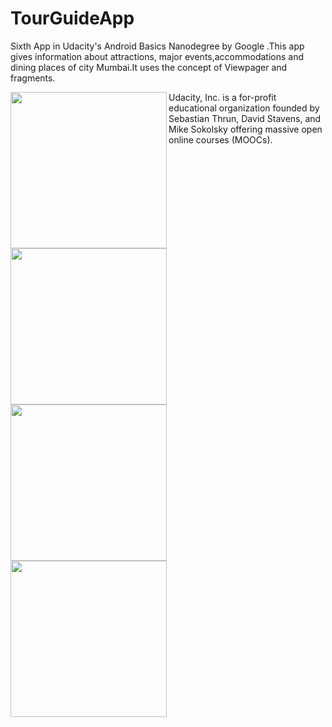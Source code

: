 # TourGuideApp
Sixth App in Udacity's Android Basics Nanodegree by Google .This app gives information about attractions, major events,accommodations and dining places of city Mumbai.It uses the concept of Viewpager and fragments.



<img src="https://user-images.githubusercontent.com/29801319/44382815-21473f80-a534-11e8-9970-0ddf380f2bb8.png" width="250" heigth="400" align="left">



<img src="https://user-images.githubusercontent.com/29801319/44382818-21dfd600-a534-11e8-97fe-940bcc41e7cf.png" width="250" heigth="400" align="left">


<img src="https://user-images.githubusercontent.com/29801319/44382819-22786c80-a534-11e8-8f65-82d2ac92da6d.png" width="250" heigth="400" align="left">



<img src="https://user-images.githubusercontent.com/29801319/44382821-22786c80-a534-11e8-8a9f-f1a03362fbb5.png" width="250" heigth="400" align="left">

Udacity, Inc. is a for-profit educational organization founded by Sebastian Thrun, David Stavens, and Mike Sokolsky offering massive open online courses (MOOCs).
